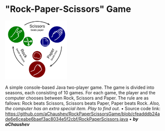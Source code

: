 # "Rock-Paper-Scissors" Game
<img alt="Image" width="200px" src="assets/images/RockPaperScissors-Pic.png"></img>

A simple console-based Java two-player game.
Тhe game is divided into seasons, each consisting of 10 games.
For each game, the player and the computer chooses between Rock, Scissors and Paper.
The rule are as fallows: Rock beats Scissors, Scissors beats Paper, Paper beats Rock.
*Also, the computer has an extra special item. Play to find out.*
• Source code link: https://github.com/aChaushev/RockPaperScissorsGame/blob/cfeadddb24ade6e6ceabe6baef3ac8034e5f2cbf/RockPaperScissors.java
• ***by aChaushev***

